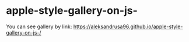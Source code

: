 # apple-style-gallery-on-js-
You can see gallery by link: https://aleksandrusa96.github.io/apple-style-gallery-on-js-/
